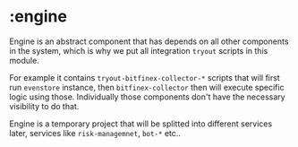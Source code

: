 # :engine

Engine is an abstract component that has depends on all other components in the system, which is why we put all integration `tryout` scripts in this module.

For example it contains `tryout-bitfinex-collector-*` scripts that will first run `evenstore` instance, then `bitfinex-collector` then will execute specific logic using those. Individually those components don't have the necessary visibility to do that.

Engine is a temporary project that will be splitted into different services later, services like `risk-managemnet`, `bot-*` etc..